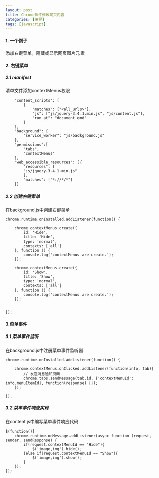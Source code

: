 ```yaml
---
layout: post
title: Chrome插件修改网页内容
categories: [编程]
tags: [javascript]
---
```


>  

#### 1. 一个例子

添加右键菜单，隐藏或显示网页图片元素

#### 2. 右键菜单

##### 2.1 manifest

清单文件添加contextMenus权限

```
	"content_scripts": [
        {
            "matches": ["<all_urls>"],
            "js": ["js/jquery-3.4.1.min.js", "js/content.js"],
            "run_at": "document_end"
        }
    ],
	"background": {
		"service_worker": "js/background.js"
	},
    "permissions":[
		"tabs",
		"contextMenus"
    ],
    "web_accessible_resources": [{
        "resources": [
        "js/jquery-3.4.1.min.js"
		],
        "matches": ["*://*/*"]
    }]
```

##### 2.2 创建右键菜单

在background.js中创建右键菜单

```
chrome.runtime.onInstalled.addListener(function() {
	  
	chrome.contextMenus.create({
		id: 'Hide',
		title: 'Hide',
		type: 'normal',
		contexts: ['all']
	}, function () {
		console.log('contextMenus are create.');
	});

	chrome.contextMenus.create({
		id: 'Show',
		title: 'Show',
		type: 'normal',
		contexts: ['all']
	}, function () {
		console.log('contextMenus are create.');
	});
	
	
});
```

#### 3.菜单事件

##### 3.1 菜单事件监听

在background.js中注册菜单事件监听器

```
chrome.runtime.onInstalled.addListener(function() {

    chrome.contextMenus.onClicked.addListener(function(info, tab){
        // 发送消息通知页面
		chrome.tabs.sendMessage(tab.id, {'contextMenuId': info.menuItemId}, function(response) {});
	});
	
});
```

##### 3.2 菜单事件响应实现

在content.js中编写菜单事件响应代码

```
$(function(){
	chrome.runtime.onMessage.addListener(async function (request, sender, sendResponse) {
		if(request.contextMenuId == "Hide"){
			$('image,img').hide();
		}else if(request.contextMenuId == "Show"){
			$('image,img').show();
		}
	});
});
```